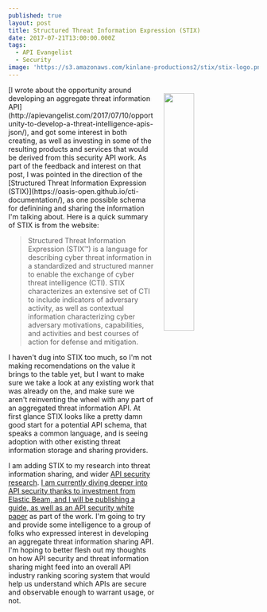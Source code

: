 ```yaml
---
published: true
layout: post
title: Structured Threat Information Expression (STIX)
date: 2017-07-21T13:00:00.000Z
tags:
  - API Evangelist
  - Security
image: 'https://s3.amazonaws.com/kinlane-productions2/stix/stix-logo.png'
---
```

<p><a href="https://oasis-open.github.io/cti-documentation/"><img src="https://s3.amazonaws.com/kinlane-productions2/stix/stix-logo.png" align="right" width="35%" style="padding: 15px;" /></a></p>
[I wrote about the opportunity around developing an aggregate threat information API](http://apievangelist.com/2017/07/10/opportunity-to-develop-a-threat-intelligence-apis-json/), and got some interest in both creating, as well as investing in some of the resulting products and services that would be derived from this security API work. As part of the feedback and interest on that post, I was pointed in the direction of the [Structured Threat Information Expression (STIX)](https://oasis-open.github.io/cti-documentation/), as one possible schema for definining and sharing the information I'm talking about. Here is a quick summary of STIX is from the website:

> Structured Threat Information Expression (STIX™) is a language for describing cyber threat information in a standardized and structured manner to enable the exchange of cyber threat intelligence (CTI). STIX characterizes an extensive set of CTI to include indicators of adversary activity, as well as contextual information characterizing cyber adversary motivations, capabilities, and activities and best courses of action for defense and mitigation.

I haven't dug into STIX too much, so I'm not making recomendations on the value it brings to the table yet, but I want to make sure we take a look at any existing work that was already on the, and make sure we aren't reinventing the wheel with any part of an aggregated threat information API. At first glance STIX looks like a pretty damn good start for a potential API schema, that speaks a common language, and is seeing adoption with other existing threat information storage and sharing providers.

I am adding STIX to my research into threat information sharing, and wider [API security research](http://security.apievangelist.com/). [I am currently diving deeper into API security thanks to investment from Elastic Beam, and I will be publishing a guide, as well as an API security white paper](https://apievangelist.com/2017/06/21/i-am-working-with-elastic-beam-to-help-define-api-security/) as part of the work. I'm going to try and provide some intelligence to a group of folks who expressed interest in developing an aggregate threat information sharing API. I'm hoping to better flesh out my thoughts on how API security and threat information sharing might feed into an overall API industry ranking scoring system that would help us understand which APIs are secure and observable enough to warrant usage, or not.
